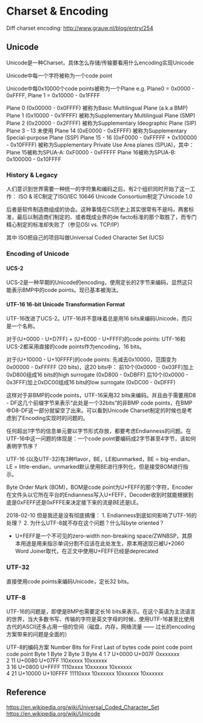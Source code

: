 Charset & Encoding
===========================
Diff charset encoding: http://www.grauw.nl/blog/entry/254

Unicode
------------------
Unicode是一种Charset，具体怎么存储/传输要看用什么encoding实现Unicode

Unicode中每一个字符被称为一个code point

Unicode中每0x10000个code points被称为一个Plane
e.g. Plane0 = 0x0000 - 0xFFFF, Plane 1 = 0x10000 - 0x1FFFF

Plane 0 (0x00000 - 0x0FFFF)	被称为Basic Multilingual Plane (a.k.a BMP)
Plane 1 (0x10000 - 0x1FFFF)	被称为Supplementary Multilingual Plane (SMP)
Plane 2 (0x20000 - 0x2FFFF)	被称为Supplementary Ideographic Plane (SIP)
Plane 3 - 13	未使用
Plane 14 (0xE0000 - 0xEFFFF)	被称为Supplementary Special-purpose Plane (SSP)
Plane 15 - 16 (0xF0000 - 0xFFFFF + 0x100000 - 0x10FFFF)	被称为Supplementary Private Use Area planes (SPUA)，其中：
	Plane 15被称为SPUA-A: 0xF0000 - 0xFFFFF
	Plane 16被称为SPUA-B: 0x100000 - 0x10FFFF

### History & Legacy
人们意识到世界需要一种统一的字符集和编码之后，有2个组织同时开始了这一工作：
	ISO & IEC制定了ISO/IEC 10646
	Unicode Consortium制定了Unicode 1.0

后者是软件制造商组成的协会。这种事情在CS历史上其实很常有不是吗，两套标准，最后以制造商们制定的、或者既成业界的de facto标准的那个取胜了，而专门精心制定的标准却失败了（参见OSI vs. TCP/IP）

其中
	ISO把自己的项目叫做Universal Coded Character Set (UCS)

### Encoding of Unicode
#### UCS-2
UCS-2是一种早期的Unicode的encoding，使用定长的2字节来编码，显然这只能表示BMP中的code points。现已基本被淘汰。

#### UTF-16	16-bit Unicode Transformation Format
UTF-16改进了UCS-2。UTF-16并不意味着总是用16 bits来编码Unicode，而只是一个名称。

对于(U+0000 - U+D7FF) + (U+E000 - U+FFFF)的code points:
	UTF-16和UCS-2都采用直接的code points作为encoding，16 bits。

对于(U+10000 - U+10FFFF)的code points:
	先减去0x10000，范围变为0x00000 - 0xFFFFF (20 bits)，这20 bits中：
	前10个(0x0000 - 0x03FF)加上0xD800组成16 bits的high surrogate (0xD800 - 0xDBFF)
	后10个(0x0000 - 0x3FFF)加上0xDC00组成16 bits的low surrogate (0xDC00 - 0xDFFF)

这样对于非BMP的code points，UTF-16采用32 bits来编码。并且由于需要用D8 - DF这几个前缀字节来表示“此处是一个32bits”的非BMP code points，在BMP中D8-DF这一部分就留空了出来。可以看到Unicode Charset制定的时候也是考虑到了Encoding实现时的问题的。

任何超出1字节的信息单元要以字节形式存放，都要考虑Endianness的问题。在UTF-16中这一问题的体现是：一个code point要编码成2字节甚至4字节，该如何表明字节序？

UTF-16 (以及UTF-32)有3种flavor，BE，LE和unmarked，BE = big-endian，LE = little-endian，unmarked默认使用BE进行序列化，但是接受BOM进行指示。

Byte Order Mark (BOM)，BOM是code point为U+FEFF的那个字符，Encoder在文件头以它所在平台的Endianness写入U+FEFF，Decoder收到时就能根据到底是0xFEFF还是0xFFFE来决定接下来的流是BE还是LE。

2018-02-10
但是我还是没有彻底搞懂：
	1. Endianness到底如何影响了UTF-16的处理？
	2. 为什么UTF-8就不存在这个问题？什么叫byte oriented？



* U+FEFF是一个不可见的zero-width non-breaking space/ZWNBSP，其原本用途是用来指示单词分割不应该在此处发生，原本用途现已被U+2060 Word Joiner取代，在正文中使用U+FEFF已经是deprecated

### UTF-32
直接使用code points来编码Unicode，定长32 bits。

### UTF-8
UTF-16的问题是，即使是BMP也需要定长16 bits来表示。在这个英语为主流语言的世界，当大多数书写、传输的字符是英文字母的时候，使用UTF-16甚至比使用古代的ASCII还多占用一倍的空间（磁盘，内存，网络流量 —— 过长的encoding方案带来的问题是全面的）

UTF-8的编码方案
Number		Bits for	First 		Last 
of bytes	code point	code point	code point	Byte 1		Byte 2		Byte 3		Byte 4
1		7		U+0000		U+007F		0xxxxxxx			
2		11		U+0080		U+07FF		110xxxxx	10xxxxxx		
3		16		U+0800		U+FFFF		1110xxxx	10xxxxxx	10xxxxxx	
4		21		U+10000		U+10FFFF	11110xxx	10xxxxxx	10xxxxxx	10xxxxxx


Reference
----------------
https://en.wikipedia.org/wiki/Universal_Coded_Character_Set
https://en.wikipedia.org/wiki/Unicode
